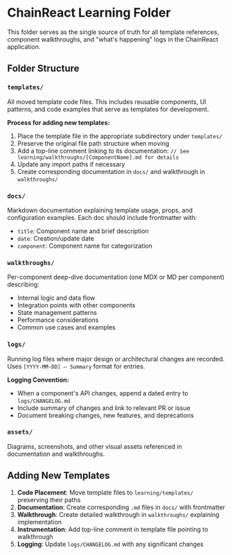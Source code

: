 # ChainReact Learning Folder

This folder serves as the single source of truth for all template references, component walkthroughs, and "what's happening" logs in the ChainReact application.

## Folder Structure

### `templates/`
All moved template code files. This includes reusable components, UI patterns, and code examples that serve as templates for development.

**Process for adding new templates:**
1. Place the template file in the appropriate subdirectory under `templates/`
2. Preserve the original file path structure when moving
3. Add a top-line comment linking to its documentation: `// See learning/walkthroughs/[ComponentName].md for details`
4. Update any import paths if necessary
5. Create corresponding documentation in `docs/` and walkthrough in `walkthroughs/`

### `docs/`
Markdown documentation explaining template usage, props, and configuration examples. Each doc should include frontmatter with:
- `title`: Component name and brief description
- `date`: Creation/update date
- `component`: Component name for categorization

### `walkthroughs/`
Per-component deep-dive documentation (one MDX or MD per component) describing:
- Internal logic and data flow
- Integration points with other components
- State management patterns
- Performance considerations
- Common use cases and examples

### `logs/`
Running log files where major design or architectural changes are recorded. Uses `[YYYY-MM-DD] – Summary` format for entries.

**Logging Convention:**
- When a component's API changes, append a dated entry to `logs/CHANGELOG.md`
- Include summary of changes and link to relevant PR or issue
- Document breaking changes, new features, and deprecations

### `assets/`
Diagrams, screenshots, and other visual assets referenced in documentation and walkthroughs.

## Adding New Templates

1. **Code Placement**: Move template files to `learning/templates/` preserving their paths
2. **Documentation**: Create corresponding `.md` files in `docs/` with frontmatter
3. **Walkthrough**: Create detailed walkthrough in `walkthroughs/` explaining implementation
4. **Instrumentation**: Add top-line comment in template file pointing to walkthrough
5. **Logging**: Update `logs/CHANGELOG.md` with any significant changes